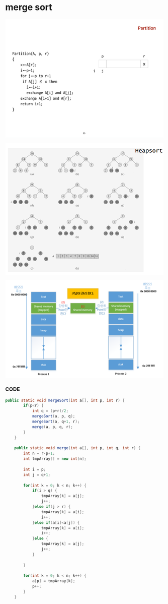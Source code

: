 # merge sort

![](../.gitbook/assets/image%20%2851%29.png)

![](../.gitbook/assets/image%20%28108%29.png)

![](../.gitbook/assets/image%20%2898%29.png)

### CODE

```java
public static void mergeSort(int a[], int p, int r) {
		if(p<r) {
			int q = (p+r)/2;
			mergeSort(a, p, q);
			mergeSort(a, q+1, r);
			merge(a, p, q, r);
		}
	}
	
	public static void merge(int a[], int p, int q, int r) {
		int n = r-p+1;
		int tmpArray[] = new int[n];
		
		int i = p;
		int j = q+1;
		
		for(int k = 0; k < n; k++) {
			if(i > q) {
				tmpArray[k] = a[j];
				j++;
			}else if(j > r) {
				tmpArray[k] = a[i];
				i++;
			}else if(a[i]<a[j]) {
				tmpArray[k] = a[i];
				i++;
			}else {
				tmpArray[k] = a[j];
				j++;
			}
				
		}
		
		for(int k = 0; k < n; k++) {
			a[p] = tmpArray[k];
			p++;
		}
	}
```

